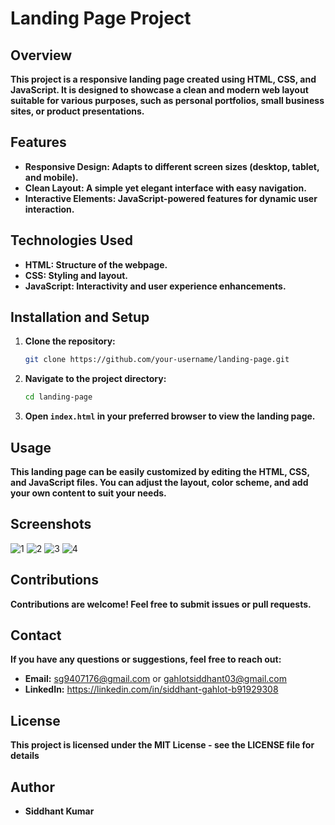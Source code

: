 # Landing Page Project

## Overview
**This project is a responsive landing page created using HTML, CSS, and JavaScript. It is designed to showcase a clean and modern web layout suitable for various purposes, such as personal portfolios, small business sites, or product presentations.**

## Features
- **Responsive Design: Adapts to different screen sizes (desktop, tablet, and mobile).**
- **Clean Layout: A simple yet elegant interface with easy navigation.**
- **Interactive Elements: JavaScript-powered features for dynamic user interaction.**

## Technologies Used
- **HTML: Structure of the webpage.**
- **CSS: Styling and layout.**
- **JavaScript: Interactivity and user experience enhancements.**

## Installation and Setup
1. **Clone the repository:**
   ```bash
   git clone https://github.com/your-username/landing-page.git

2. **Navigate to the project directory:**
   ```bash
   cd landing-page

3. **Open `index.html` in your preferred browser to view the landing page.**

## Usage
**This landing page can be easily customized by editing the HTML, CSS, and JavaScript files. You can adjust the layout, color scheme, and add your own content to suit your needs.**

## Screenshots
![1](https://github.com/user-attachments/assets/9cade34c-4aee-450f-991d-808bde44f13c)
![2](https://github.com/user-attachments/assets/a54959ec-aec9-4230-a672-1ca37b3a46a9)
![3](https://github.com/user-attachments/assets/149aab1f-321c-4f58-92b1-7994b1b8656b)
![4](https://github.com/user-attachments/assets/cac9803e-6648-4495-a571-a199b2b0e37b)

## Contributions
**Contributions are welcome! Feel free to submit issues or pull requests.**

## Contact
**If you have any questions or suggestions, feel free to reach out:**
- **Email:** sg9407176@gmail.com or gahlotsiddhant03@gmail.com
- **LinkedIn:** https://linkedin.com/in/siddhant-gahlot-b91929308
  
## License
**This project is licensed under the MIT License - see the LICENSE file for details**

## Author
- **Siddhant Kumar**
